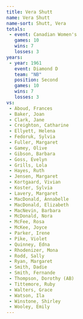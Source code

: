 ```yaml
---
title: Vera Shutt
name: Vera Shutt
name-sort: Shutt, Vera
totals:
 - event: Canadian Women's
   games: 10
   wins: 7
   losses: 3
years:
 - year: 1961
   event: Diamond D
   team: "NB"
   position: Second
   games: 10
   wins: 7
   losses: 3
vs:
 - Aboud, Frances
 - Baker, Joan
 - Clark, Jane
 - Creighton, Catharine
 - Ellyett, Helena
 - Fedoruk, Sylvia
 - Fuller, Margaret
 - Gamey, Olive
 - Gibson, Barbara
 - Goss, Evelyn
 - Grills, Lola
 - Hayes, Ruth
 - Jensen, Margaret
 - Kortgaard, Vivian
 - Koster, Sylvia
 - Lavery, Margaret
 - MacDonald, Annabelle
 - MacDonald, Elizabeth
 - MacNevin, Barbara
 - McDonald, Nora
 - McFee, Rosa
 - McKee, Joyce
 - Parker, Irene
 - Pike, Violet
 - Quinney, Edna
 - Rhodenizer, Mona
 - Rodd, Sally
 - Ryan, Margaret
 - Smith, Dadie
 - Smith, Fernande
 - Thompson, Dorothy (AB)
 - Tittemore, Ruby
 - Walters, Grace
 - Watson, Ila
 - Winstone, Shirley
 - Wooley, Emily
---
```

